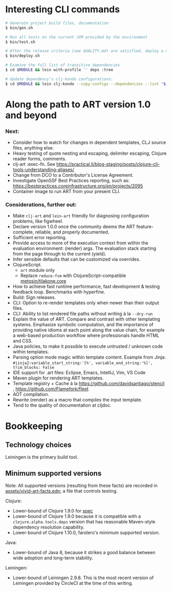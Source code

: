 # Interesting CLI commands

```bash
# Generate project build files, documentation
$ bin/gen.sh

# Run all tests on the current JVM provided by the environment
$ bin/test.sh

# After the release criteria (see QUALITY.md) are satisfied, deploy a new release
$ bin/deploy.sh

# Examine the full list of transitive dependencies
$ cd $MODULE && lein with-profile '' deps :tree

# Update dependency's clj-kondo configurations:
$ cd $MODULE && lein clj-kondo --copy-configs --dependencies --lint "$(lein classpath)"
```



# Along the path to ART version 1.0 and beyond

### Next:
- Consider how to watch for changes in dependent templates, CLJ source files, anything else.
- Heavy testing of quote nesting and escaping, delimiter escaping, Clojure reader forms, comments.
- clj-art :exec-fn. See https://practical.li/blog-staging/posts/clojure-cli-tools-understanding-aliases/
- Change from DCO to a Contributor's License Agreement.
- Investigate OpenSSF Best Practices reporting, such as: https://bestpractices.coreinfrastructure.org/en/projects/2095
- Container image to run ART from your present CLI.

### Considerations, further out:
- Make `clj-art` and `lein-art` friendly for diagnosing configuration problems, like figwheel.
- Declare version 1.0.0 once the community deems the ART feature-complete, reliable, and properly documented.
- Sufficient error reporting.
- Provide access to more of the execution context from within the evaluation environment: (render) args. The evaluation stack starting from the page through to the current (yield).
- Infer sensible defaults that can be customized via overrides.
- ClojureScript.
  - `art` module only
  - Replace `reduce-fsm` with ClojureScript-compatible [metosin/tilakone.core](https://github.com/metosin/tilakone/network)
- How to achieve fast runtime performance, fast development & testing feedback loop. Benchmarks with hyperfine.
- Build: Sign releases.
- CLI: Option to re-render templates only when newer than their output files.
- CLI: Ability to list rendered file paths without writing à la `--dry-run`
- Explain the value of ART. Compare and contrast with other templating systems. Emphasize symbolic computation, and the importance of providing native idioms at each point along the value chain, for example a web-based production workflow where professionals handle HTML and CSS.
- Java policies, to make it possible to execute untrusted / unknown code within templates.
- Parsing option mode magic within template content. Example from Jinja: `#jinja2:variable_start_string:'[%', variable_end_string:'%]', trim_blocks: False`
- IDE support for .art files: Eclipse, Emacs, IntelliJ, Vim, VS Code
- Maven plugin for rendering ART templates.
- Template registry + Cache à la https://github.com/davidsantiago/stencil , https://github.com/Flamefork/fleet
- AOT compilation.
- Rewrite (render) as a macro that compiles the input template.
- Tend to the quality of documentation at cljdoc.



# Bookkeeping

## Technology choices
Leiningen is the primary build tool.

## Minimum supported versions
Note: All supported versions (resulting from these facts) are recorded in [assets/vivid-art-facts.edn](assets/vivid-art-facts.edn); a file that controls testing.

Clojure:
- Lower-bound of Clojure 1.9.0 for [spec](https://clojure.org/guides/spec)
- Lower-bound of Clojure 1.9.0 because it is compatible with a ``clojure.alpha.tools.deps`` version that has reasonable Maven-style dependency resolution capability.
- Lower-bound of Clojure 1.10.0, farolero's minimum supported version.

Java:
- Lower-bound of Java 8, because it strikes a good balance between wide adoption and long-term stability.

Leiningen:
- Lower-bound of Leiningen 2.9.8. This is the most recent version of Leiningen provided by CircleCI at the time of this writing.

